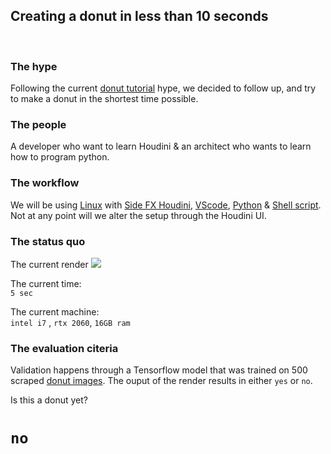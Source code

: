 ## **Creating a donut in less than 10 seconds**

<br>

### The hype

Following the current [donut tutorial][donut] hype, we decided to follow up, and try to make a donut in the shortest time possible.

### The people

A developer who want to learn Houdini & an architect who wants to learn how to program python.

### The workflow

We will be using [Linux][Linux] with [Side FX Houdini][Houdini], [VScode][Vscode], [Python][Python] & [Shell script][Shell script]. Not at any point will we alter the setup through the Houdini UI.

### The status quo

The current render  ![][donut current render]

The current time:    
`5 sec`

The current machine:    
`intel i7` , `rtx 2060`, `16GB ram`

### The evaluation citeria

Validation happens through a Tensorflow model that was trained on 500 scraped [donut images][scraped donut images]. The ouput of the render results in either `yes` or `no`. 

Is this a donut yet?    
# `no`


[Vscode]: https://code.visualstudio.com/
[scraped donut images]: https://www.google.com/search?q=3d+donut+tutorial+blenderguru&tbm=isch&ved=2ahUKEwiGjrzdr8nvAhXU5LsIHczjBdgQ2-cCegQIABAA&oq=3d+donut+tutorial+blenderguru&gs_lcp=CgNpbWcQA1AAWABgzbQBaABwAHgAgAEAiAEAkgEAmAEAqgELZ3dzLXdpei1pbWc&sclient=img&ei=7mtbYIbfOtTJ7_UPzMeXwA0&bih=784&biw=1261&safe=active
[Linux]: https://www.linux.org/
[Houdini]: https://www.sidefx.com/
[Python]: https://www.python.org/
[Shell script]: https://www.shellscript.sh/
[donut]: https://www.google.com/search?q=donut+tutorial+blender&safe=active&sxsrf=ALeKk03gwyEqkmRATzMAF9rpeET1k-E3Kg%3A1616601499643&ei=m2FbYLfYJpDCkwXv4oqQDg&oq=donut+tutorial+blender&gs_lcp=Cgdnd3Mtd2l6EAMyAggAMgIIADIGCAAQFhAeMgYIABAWEB4yBggAEBYQHjIGCAAQFhAeMgYIABAWEB4yBggAEBYQHjIGCAAQFhAeMgYIABAWEB46BwgjELADECc6BwgAEEcQsAM6BAgjECc6CAgAEBYQChAeUJ4pWL0vYMcwaAFwAngAgAFjiAHcBJIBATmYAQCgAQGqAQdnd3Mtd2l6yAEJwAEB&sclient=gws-wiz&ved=0ahUKEwj3kYTxpcnvAhUQ4aQKHW-xAuIQ4dUDCA0&uact=5
[donut current render]: https://github.com/baudhaus/houdini-as-code/blob/master/render.png